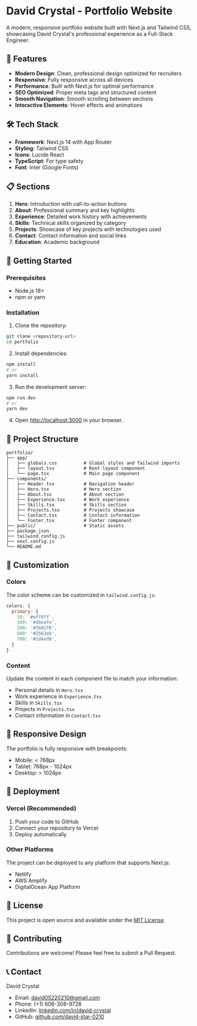 # David Crystal - Portfolio Website

A modern, responsive portfolio website built with Next.js and Tailwind CSS, showcasing David Crystal's professional experience as a Full-Stack Engineer.

## 🚀 Features

- **Modern Design**: Clean, professional design optimized for recruiters
- **Responsive**: Fully responsive across all devices
- **Performance**: Built with Next.js for optimal performance
- **SEO Optimized**: Proper meta tags and structured content
- **Smooth Navigation**: Smooth scrolling between sections
- **Interactive Elements**: Hover effects and animations

## 🛠️ Tech Stack

- **Framework**: Next.js 14 with App Router
- **Styling**: Tailwind CSS
- **Icons**: Lucide React
- **TypeScript**: For type safety
- **Font**: Inter (Google Fonts)

## 📋 Sections

1. **Hero**: Introduction with call-to-action buttons
2. **About**: Professional summary and key highlights
3. **Experience**: Detailed work history with achievements
4. **Skills**: Technical skills organized by category
5. **Projects**: Showcase of key projects with technologies used
6. **Contact**: Contact information and social links
7. **Education**: Academic background

## 🚀 Getting Started

### Prerequisites

- Node.js 18+ 
- npm or yarn

### Installation

1. Clone the repository:
```bash
git clone <repository-url>
cd portfolio
```

2. Install dependencies:
```bash
npm install
# or
yarn install
```

3. Run the development server:
```bash
npm run dev
# or
yarn dev
```

4. Open [http://localhost:3000](http://localhost:3000) in your browser.

## 📁 Project Structure

```
portfolio/
├── app/
│   ├── globals.css          # Global styles and Tailwind imports
│   ├── layout.tsx           # Root layout component
│   └── page.tsx             # Main page component
├── components/
│   ├── Header.tsx           # Navigation header
│   ├── Hero.tsx             # Hero section
│   ├── About.tsx            # About section
│   ├── Experience.tsx       # Work experience
│   ├── Skills.tsx           # Skills section
│   ├── Projects.tsx         # Projects showcase
│   ├── Contact.tsx          # Contact information
│   └── Footer.tsx           # Footer component
├── public/                  # Static assets
├── package.json
├── tailwind.config.js
├── next.config.js
└── README.md
```

## 🎨 Customization

### Colors
The color scheme can be customized in `tailwind.config.js`:

```javascript
colors: {
  primary: {
    50: '#eff6ff',
    100: '#dbeafe',
    500: '#3b82f6',
    600: '#2563eb',
    700: '#1d4ed8',
  }
}
```

### Content
Update the content in each component file to match your information:
- Personal details in `Hero.tsx`
- Work experience in `Experience.tsx`
- Skills in `Skills.tsx`
- Projects in `Projects.tsx`
- Contact information in `Contact.tsx`

## 📱 Responsive Design

The portfolio is fully responsive with breakpoints:
- Mobile: < 768px
- Tablet: 768px - 1024px
- Desktop: > 1024px

## 🚀 Deployment

### Vercel (Recommended)
1. Push your code to GitHub
2. Connect your repository to Vercel
3. Deploy automatically

### Other Platforms
The project can be deployed to any platform that supports Next.js:
- Netlify
- AWS Amplify
- DigitalOcean App Platform

## 📄 License

This project is open source and available under the [MIT License](LICENSE).

## 🤝 Contributing

Contributions are welcome! Please feel free to submit a Pull Request.

## 📞 Contact

David Crystal
- Email: david05220210@gmail.com
- Phone: (+1) 606-308-9728
- LinkedIn: [linkedin.com/in/david-crystal](https://linkedin.com/in/david-crystal)
- GitHub: [github.com/david-star-0210](https://github.com/david-star-0210) 